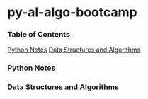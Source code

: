 # py-al-algo-bootcamp

### Table of Contents
[Python Notes]()
[Data Structures and Algorithms]()

### Python Notes

### Data Structures and Algorithms
